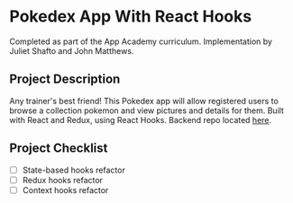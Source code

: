 # Pokedex App With React Hooks
Completed as part of the App Academy curriculum. Implementation by Juliet Shafto and John Matthews.

## Project Description
Any trainer's best friend! This Pokedex app will allow registered users to browse a collection pokemon and view pictures and details for them. Built with React and Redux, using React Hooks. Backend repo located [here](https://github.com/appacademy-starters/pokedex-backend).

## Project Checklist
- [ ] State-based hooks refactor
- [ ] Redux hooks refactor
- [ ] Context hooks refactor

